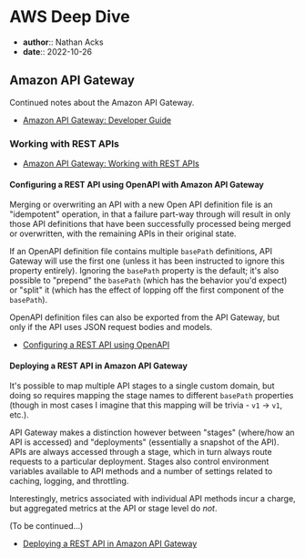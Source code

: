 # AWS Deep Dive

* **author**:: Nathan Acks
* **date**:: 2022-10-26

## Amazon API Gateway

Continued notes about the Amazon API Gateway.

* [Amazon API Gateway: Developer Guide](https://docs.aws.amazon.com/apigateway/latest/developerguide/welcome.html)

### Working with REST APIs

* [Amazon API Gateway: Working with REST APIs](https://docs.aws.amazon.com/apigateway/latest/developerguide/apigateway-rest-api.html)

#### Configuring a REST API using OpenAPI with Amazon API Gateway

Merging or overwriting an API with a new Open API definition file is an "idempotent" operation, in that a failure part-way through will result in only those API definitions that have been successfully processed being merged or overwritten, with the remaining APIs in their original state.

If an OpenAPI definition file contains multiple `basePath` definitions, API Gateway will use the first one (unless it has been instructed to ignore this property entirely). Ignoring the `basePath` property is the default; it's also possible to "prepend" the `basePath` (which has the behavior you'd expect) or "split" it (which has the effect of lopping off the first component of the `basePath`).

OpenAPI definition files can also be exported from the API Gateway, but only if the API uses JSON request bodies and models.

* [Configuring a REST API using OpenAPI](https://docs.aws.amazon.com/apigateway/latest/developerguide/api-gateway-import-api.html)

#### Deploying a REST API in Amazon API Gateway

It's possible to map multiple API stages to a single custom domain, but doing so requires mapping the stage names to different `basePath` properties (though in most cases I imagine that this mapping will be trivia -  `v1` → `v1`, etc.).

API Gateway makes a distinction however between "stages" (where/how an API is accessed) and "deployments" (essentially a snapshot of the API). APIs are always accessed through a stage, which in turn always route requests to a particular deployment. Stages also control environment variables available to API methods and a number of settings related to caching, logging, and throttling.

Interestingly, metrics associated with individual API methods incur a charge, but aggregated metrics at the API or stage level do *not*.

(To be continued…)

* [Deploying a REST API in Amazon API Gateway](https://docs.aws.amazon.com/apigateway/latest/developerguide/how-to-deploy-api.html)
